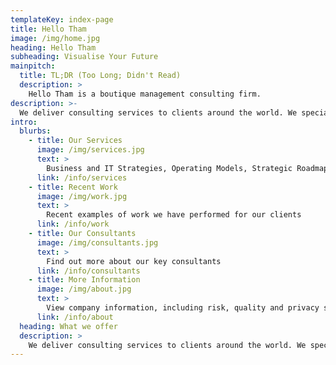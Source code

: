 ```yaml
---
templateKey: index-page
title: Hello Tham
image: /img/home.jpg
heading: Hello Tham
subheading: Visualise Your Future
mainpitch:
  title: TL;DR (Too Long; Didn't Read)
  description: >
    Hello Tham is a boutique management consulting firm. 
description: >-
  We deliver consulting services to clients around the world. We specialise in Business and IT strategies, operating models, strategic roadmaps, enterprise architecture, analytics and business process design. We also assist our clients in implementing our recommendations, models and strategies. Please click on the buttons below for more information.
intro:
  blurbs:
    - title: Our Services
      image: /img/services.jpg
      text: >
        Business and IT Strategies, Operating Models, Strategic Roadmaps, Enterprise Architecture, Analytics, Business Process Design
      link: /info/services
    - title: Recent Work
      image: /img/work.jpg
      text: >
        Recent examples of work we have performed for our clients
      link: /info/work
    - title: Our Consultants
      image: /img/consultants.jpg
      text: >
        Find out more about our key consultants
      link: /info/consultants
    - title: More Information
      image: /img/about.jpg
      text: >
        View company information, including risk, quality and privacy statements
      link: /info/about
  heading: What we offer
  description: >
    We deliver consulting services to clients around the world. We specialise in Business and IT strategies, operating models, strategic roadmaps, enterprise architecture, analytics and business process design. We also assist our clients in implementing our recommendations, models and strategies.
---
```

